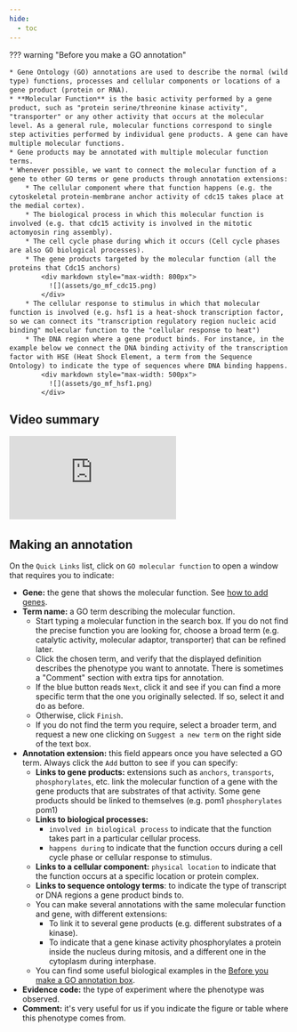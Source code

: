 ```yaml
---
hide:
  - toc
---
```


??? warning "Before you make a GO annotation"

    * Gene Ontology (GO) annotations are used to describe the normal (wild type) functions, processes and cellular components or locations of a gene product (protein or RNA).
    * **Molecular Function** is the basic activity performed by a gene product, such as "protein serine/threonine kinase activity", "transporter" or any other activity that occurs at the molecular level. As a general rule, molecular functions correspond to single step activities performed by individual gene products. A gene can have multiple molecular functions.
    * Gene products may be annotated with multiple molecular function terms.
    * Whenever possible, we want to connect the molecular function of a gene to other GO terms or gene products through annotation extensions:
        * The cellular component where that function happens (e.g. the cytoskeletal protein-membrane anchor activity of cdc15 takes place at the medial cortex).
        * The biological process in which this molecular function is involved (e.g. that cdc15 activity is involved in the mitotic actomyosin ring assembly).
        * The cell cycle phase during which it occurs (Cell cycle phases are also GO biological processes).
        * The gene products targeted by the molecular function (all the proteins that Cdc15 anchors)
            <div markdown style="max-width: 800px">
              ![](assets/go_mf_cdc15.png)
            </div>
        * The cellular response to stimulus in which that molecular function is involved (e.g. hsf1 is a heat-shock transcription factor, so we can connect its "transcription regulatory region nucleic acid binding" molecular function to the "cellular response to heat")
        * The DNA region where a gene product binds. For instance, in the example below we connect the DNA binding activity of the transcription factor with HSE (Heat Shock Element, a term from the Sequence Ontology) to indicate the type of sequences where DNA binding happens.
            <div markdown style="max-width: 500px">
              ![](assets/go_mf_hsf1.png)
            </div>



## Video summary

<div class="video-sizer">
    <div class="video-wrapper">
    <iframe src="https://www.youtube.com/embed/KY7ev8IEG00" frameborder="0" allowfullscreen></iframe>
    </div>
</div>

## Making an annotation

On the `Quick Links` list, click on `GO molecular function` to open a window that requires you to indicate:

* **Gene:** the gene that shows the molecular function. See [how to add genes](./genotype_management.md#adding-genes-info).
* **Term name:** a GO term describing the molecular function.
    * Start typing a molecular function in the search box. If you do not find the precise function you are looking for, choose a broad term (e.g. catalytic activity, molecular adaptor, transporter) that can be refined later.
    * Click the chosen term, and verify that the displayed definition describes the phenotype you want to annotate. There is sometimes a "Comment" section with extra tips for annotation.
    * If the blue button reads `Next`, click it and see if you can find a more specific term that the one you originally selected. If so, select it and do as before.
    * Otherwise, click `Finish`.
    * If you do not find the term you require, select a broader term, and request a new one clicking on `Suggest a new term` on the right side of the text box.
* **Annotation extension:** this field appears once you have selected a GO term. Always click the `Add` button to see if you can specify:
    * **Links to gene products:** extensions such as `anchors`, `transports`, `phosphorylates`, etc. link the molecular function of a gene with the gene products that are substrates of that activity. Some gene products should be linked to themselves (e.g. pom1 `phosphorylates` pom1)
    * **Links to biological processes:**
        * `involved in biological process` to indicate that the function takes part in a particular cellular process.
        * `happens during` to indicate that the function occurs during a cell cycle phase or cellular response to stimulus.
    * **Links to a cellular component:** `physical location` to indicate that the function occurs at a specific location or protein complex.
    * **Links to sequence ontology terms**: to indicate the type of transcript or DNA regions a gene product binds to.
    * You can make several annotations with the same molecular function and gene, with different extensions:
        * To link it to several gene products (e.g. different substrates of a kinase).
        * To indicate that a gene kinase activity  phosphorylates a protein inside the nucleus during mitosis, and a different one in the cytoplasm during interphase.
    * You can find some useful biological examples in the [Before you make a GO annotation box](#).
* **Evidence code:** the type of experiment where the phenotype was observed.
* **Comment:** it's very useful for us if you indicate the figure or table where this phenotype comes from.
